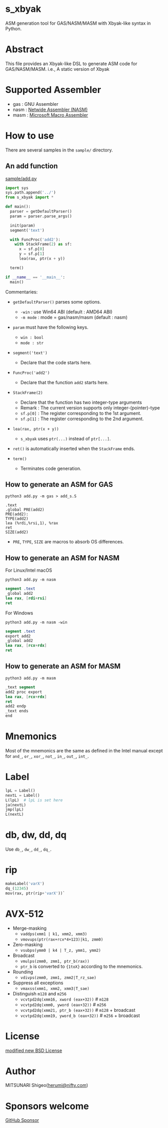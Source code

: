 # s_xbyak

ASM generation tool for GAS/NASM/MASM with Xbyak-like syntax in Python.

# Abstract

This file provides an Xbyak-like DSL to generate ASM code for GAS/NASM/MASM.
i.e., A static version of Xbyak

# Supported Assembler

- gas : GNU Assembler
- nasm : [Netwide Assembler (NASM)](https://www.nasm.us/)
- masm : [Microsoft Macro Assembler](https://learn.microsoft.com/vi-vn/cpp/assembler/masm/microsoft-macro-assembler-reference)

# How to use

There are several samples in the `sample/` directory.

## An add function
[sample/add.py](sample/add.py)
```python
import sys
sys.path.append('../')
from s_xbyak import *

def main():
  parser = getDefaultParser()
  param = parser.parse_args()

  init(param)
  segment('text')

  with FuncProc('add2'):
    with StackFrame(2) as sf:
      x = sf.p[0]
      y = sf.p[1]
      lea(rax, ptr(x + y))

  term()

if __name__ == '__main__':
  main()
```

Commentaries:
- `getDefaultParser()` parses some options.
  - `-win` : use Win64 ABI (default : AMD64 ABI)
  - `-m mode` : mode = gas/nasm/masm (default : nasm)
- `param` must have the following keys.
  - `win : bool`
  - `mode : str`

- `segment('text')`
  - Declare that the code starts here.
- `FuncProc('add2')`
  - Declare that the function `add2` starts here.
- `StackFrame(2)`
  - Declare that the function has two integer-type arguments
  - Remark : The current version supports only integer-(pointer)-type
  - `sf.p[0]` : The register corresponding to the 1st argument.
  - `sf.p[1]` : The register corresponding to the 2nd argument.
- `lea(rax, ptr(x + y))`
  - `s_xbyak` uses `ptr(...)` instead of `ptr[...]`.
- `ret()` is automatically inserted when the `StackFrame` ends.
- `term()`
  - Terminates code generation.

## How to generate an ASM for GAS

```
python3 add.py -m gas > add_s.S
```

```gas
.text
.global PRE(add2)
PRE(add2):
TYPE(add2)
lea (%rdi,%rsi,1), %rax
ret
SIZE(add2)
```

- `PRE`, `TYPE`, `SIZE` are macros to absorb OS differences.

## How to generate an ASM for NASM

For Linux/Intel macOS
```
python3 add.py -m nasm
```

```nasm
segment .text
_global add2
lea rax, [rdi+rsi]
ret
```

For Windows
```
python3 add.py -m nasm -win
```

```nasm
segment .text
export add2
_global add2
lea rax, [rcx+rdx]
ret
```

## How to generate an ASM for MASM

```
python3 add.py -m masm
```

```nasm
_text segment
add2 proc export
lea rax, [rcx+rdx]
ret
add2 endp
_text ends
end
```

# Mnemonics

Most of the mnemonics are the same as defined in the Intel manual except for `and_`, `or_`, `xor_`, `not_`, `in_`, `out_`, `int_`.

# Label

```python
lpL = Label()
nextL = Label()
L(lpL)  # lpL is set here
ja(nextL)
jmp(lpL)
L(nextL)
```

# db, dw, dd, dq

Use `db_`, `dw_`, `dd_`, `dq_`.

# rip

```python
makeLabel('varX')
dq_(12345)
mov(rax, ptr(rip+'varX'))`
```

# AVX-512

- Merge-masking
  - `vaddps(xmm1 | k1, xmm2, xmm3)`
  - `vmovups(ptr(rax+rcx*4+123)|k1, zmm0)`
- Zero-masking
  - `vsubps(ymm0 | k4 | T_z, ymm1, ymm2)`
- Broadcast
  - `vmulps(zmm0, zmm1, ptr_b(rax))`
  - `ptr_b` is converted to `{1toX}` according to the mnemonics.
- Rounding
  - `vdivps(zmm0, zmm1, zmm2|T_rz_sae)`
- Suppress all exceptions
  - `vmaxss(xmm1, xmm2, xmm3|T_sae)`
- Distinguish `m128` and `m256`
  - `vcvtpd2dq(xmm16, xword (eax+32))` # `m128`
  - `vcvtpd2dq(xmm0, yword (eax+32))`  # `m256`
  - `vcvtpd2dq(xmm21, ptr_b (eax+32))` # `m128` + broadcast
  - `vcvtpd2dq(xmm19, yword_b (eax+32))` # `m256` + broadcast

# License

[modified new BSD License](http://opensource.org/licenses/BSD-3-Clause)

# Author

MITSUNARI Shigeo(herumi@nifty.com)

# Sponsors welcome
[GitHub Sponsor](https://github.com/sponsors/herumi)

